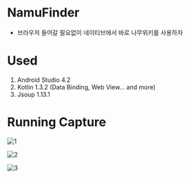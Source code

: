 # NamuFinder
  - 브라우저 들어갈 필요없이 네이티브에서 바로 나무위키를 사용하자

# Used
  1. Android Studio 4.2
  2. Kotlin 1.3.2 (Data Binding, Web View... and more)
  3. Jsoup 1.13.1
  
# Running Capture
![1](https://user-images.githubusercontent.com/65227900/108320173-c7f42000-7205-11eb-8c3e-5aee55127ace.jpg)

![2](https://user-images.githubusercontent.com/65227900/108320280-eeb25680-7205-11eb-9083-023ee7346301.jpg)

![3](https://user-images.githubusercontent.com/65227900/108320304-fa9e1880-7205-11eb-8c24-23021866bf76.jpg)
